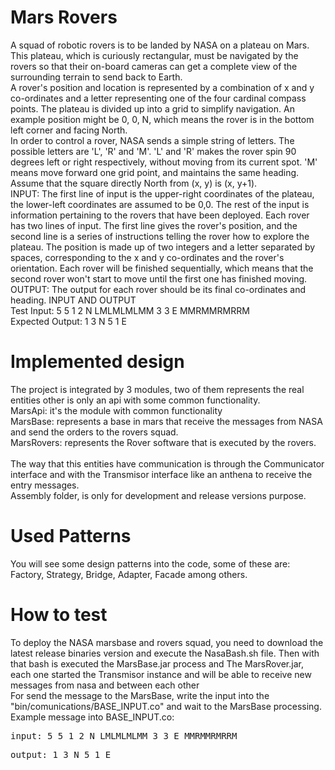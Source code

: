 Mars Rovers
===========

A squad of robotic rovers is to be landed by NASA on a plateau on Mars. This plateau, which is curiously rectangular, must be navigated by the rovers so that their on-board cameras can get a complete view of the surrounding terrain to send back to Earth.<br/>
A rover's position and location is represented by a combination of x and y co-ordinates and a letter representing one of the four cardinal compass points. The plateau is divided up into a grid to simplify navigation. An example position might be 0, 0, N, which means the rover is in the bottom left corner and facing North.<br/>
In order to control a rover, NASA sends a simple string of letters. The possible letters are 'L', 'R' and 'M'. 'L' and 'R' makes the rover spin 90 degrees left or right respectively, without moving from its current spot. 'M' means move forward one grid point, and maintains the same heading.<br/>
Assume that the square directly North from (x, y) is (x, y+1).<br/>
INPUT: The first line of input is the upper-right coordinates of the plateau, the lower-left coordinates are assumed to be 0,0. The rest of the input is information pertaining to the rovers that have been deployed. Each rover has two lines of input. The first line gives the rover's position, and the second line is a series of instructions telling the rover how to explore the plateau. The position is made up of two integers and a letter separated by spaces, corresponding to the x and y co-ordinates and the rover's orientation. Each rover will be
finished sequentially, which means that the second rover won't start to move until the first one has finished moving.<br/>
OUTPUT: The output for each rover should be its final co-ordinates and heading. INPUT AND OUTPUT 
<br/>Test Input: 5 5 1 2 N LMLMLMLMM 3 3 E MMRMMRMRRM<br/>
Expected Output: 1 3 N 5 1 E

Implemented design
===========
The project is integrated by 3 modules, two of them represents the real entities other is only an api with some common functionality.<br/>
<a>MarsApi:</a> it's the module with common functionality<br/>
MarsBase: represents a base in mars that receive the messages from NASA and send the orders to the rovers squad.<br/>
MarsRovers: represents the Rover software that is executed by the rovers.<br/><br/>
The way that this entities have communication is through the Communicator interface and with the Transmisor interface like an anthena to receive the entry messages.<br/>
Assembly folder, is only for development and release versions purpose.

Used Patterns
===========
You will see some design patterns into the code, some of these are:<br/>
Factory, Strategy, Bridge, Adapter, Facade among others.

How to test
===========
To deploy the NASA marsbase and rovers squad, you need to download the latest release binaries version and execute the NasaBash.sh file. Then with that bash is executed the MarsBase.jar process and The MarsRover.jar, each one started the Transmisor instance and will be able to receive new messages from nasa and between each other<br/>
For send the message to the MarsBase, write the input into the "bin/comunications/BASE_INPUT.co" and wait to the MarsBase processing.<br/>
Example message into BASE_INPUT.co: 
<pre>input: 5 5 1 2 N LMLMLMLMM 3 3 E MMRMMRMRRM</pre>
<pre>output: 1 3 N 5 1 E</pre>
